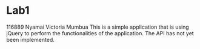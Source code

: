 # Lab1
116889 Nyamai Victoria Mumbua
This is a simple application that is using jQuery to perform the functionalities of the application.
The API has not yet been implemented.
